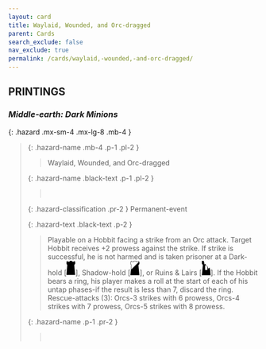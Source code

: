 ```yaml
---
layout: card
title: Waylaid, Wounded, and Orc-dragged
parent: Cards
search_exclude: false
nav_exclude: true
permalink: /cards/waylaid,-wounded,-and-orc-dragged/
---
```


## PRINTINGS


### _Middle-earth: Dark Minions_

{: .hazard .mx-sm-4 .mx-lg-8 .mb-4 }
> {: .hazard-name .mb-4 .p-1 .pl-2 }
> > <div class="hazard-mp"></div>
> > <div class="card-name">Waylaid, Wounded, and Orc-dragged</div>
>
> {: .hazard-name .black-text .p-1 .pl-2 }
> > &nbsp;
>
> {: .hazard-classification .pr-2 }
> Permanent-event
>
> {: .hazard-text .black-text .p-2 }
> > Playable on a Hobbit facing a strike from an Orc attack. Target Hobbit receives +2 prowess against the strike. If strike is successful, he is not harmed and is taken prisoner at a Dark-hold \[![](/assets/images/dark-hold.svg)], Shadow-hold \[![](/assets/images/shadow-hold.svg)], or Ruins & Lairs \[![](/assets/images/ruinlair.svg)]. If the Hobbit bears a ring, his player makes a roll at the start of each of his untap phases-if the result is less than 7, discard the ring. Rescue-attacks (3): Orcs-3 strikes with 6 prowess, Orcs-4 strikes with 7 prowess, Orcs-5 strikes with 8 prowess. 
>
> {: .hazard-name .p-1 .pr-2 }
> > <div class="card-shield"></div>
> > <div class="card-corruption">&nbsp;</div>
